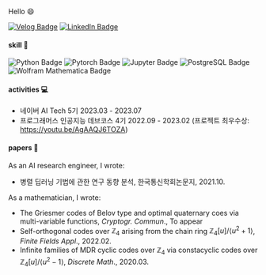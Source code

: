 Hello :smile:

[![Velog Badge](https://img.shields.io/badge/Velog-20C997?style=flat-square&logo=Velog&logoColor=white)](https://velog.io/@bandi12)
[![LinkedIn Badge](https://img.shields.io/badge/LinkedIn-Profile-informational?style=flat&logo=linkedin&logoColor=white&color=0D76A8)](https://www.linkedin.com/in/nayoungHan)

#### skill :wrench:
![Python Badge](https://img.shields.io/badge/Python-3776AB?style=flat-square&logo=Python&logoColor=white)
![Pytorch Badge](https://img.shields.io/badge/Pytorch-EE4C2C?style=flat-square&logo=Pytorch&logoColor=white)
![Jupyter Badge](https://img.shields.io/badge/Jupyter-F37626?style=flat-square&logo=Jupyter&logoColor=white)
![PostgreSQL Badge](https://img.shields.io/badge/PostgreSQL-4169E1?style=flat-square&logo=PostgreSQL&logoColor=white)
![Wolfram Mathematica Badge](https://img.shields.io/badge/WolframMathematica-DD1100?style=flat-square&logo=WolframMathematica&logoColor=white)



#### activities :computer:
- 네이버 AI Tech 5기 2023.03 - 2023.07
- 프로그래머스 인공지능 데브코스 4기 2022.09 - 2023.02 (프로젝트 최우수상: https://youtu.be/AgAAQJ6TOZA)

#### papers :page_facing_up:	
As an AI research engineer, I wrote:
- 병렬 딥러닝 기법에 관한 연구 동향 분석, 한국통신학회논문지, 2021.10.
 
As a mathematician, I wrote:
- The Griesmer codes of Belov type and optimal quaternary coes via multi-variable functions, *Cryptogr. Commun*., To appear
- Self-orthogonal codes over $\mathbb{Z}_4$ arising from the chain ring $\mathbb{Z}_4[u]/\langle u^2+1 \rangle$, *Finite Fields Appl*., 2022.02.
- Infinite families of MDR cyclic codes over $\mathbb{Z}_4$ via constacyclic codes over $\mathbb{Z}_4[u]/ \langle u^2-1 \rangle$, *Discrete Math*., 2020.03.


